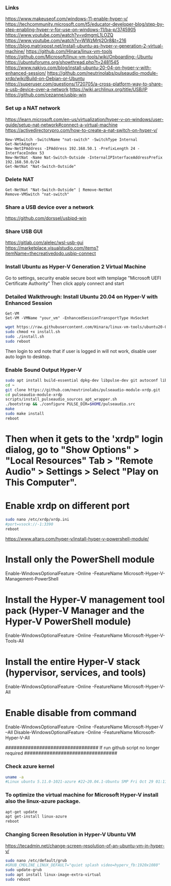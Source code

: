 ### Links
https://www.makeuseof.com/windows-11-enable-hyper-v/
https://techcommunity.microsoft.com/t5/educator-developer-blog/step-by-step-enabling-hyper-v-for-use-on-windows-11/ba-p/3745905
https://www.youtube.com/watch?v=vdmgmL1LOZQ
https://www.youtube.com/watch?v=WWzMrtj2Or8&t=216
https://blog.matrixpost.net/install-ubuntu-as-hyper-v-generation-2-virtual-machine/
https://github.com/Hinara/linux-vm-tools
https://github.com/Microsoft/linux-vm-tools/wiki/Onboarding:-Ubuntu
https://ubuntuforums.org/showthread.php?t=2481545
https://www.nakivo.com/blog/install-ubuntu-20-04-on-hyper-v-with-enhanced-session/
https://github.com/neutrinolabs/pulseaudio-module-xrdp/wiki/Build-on-Debian-or-Ubuntu
https://superuser.com/questions/1720705/a-cross-platform-way-to-share-a-usb-device-over-a-network
https://wiki.archlinux.org/title/USB/IP
https://github.com/cezanne/usbip-win

### Set up a NAT network
https://learn.microsoft.com/en-us/virtualization/hyper-v-on-windows/user-guide/setup-nat-network#connect-a-virtual-machine
https://activedirectorypro.com/how-to-create-a-nat-switch-on-hyper-v/

```PS
New-VMSwitch -SwitchName "nat-switch" -SwitchType Internal
Get-NetAdapter
New-NetIPAddress -IPAddress 192.168.50.1 -PrefixLength 24 -InterfaceIndex 53
New-NetNat -Name Nat-Switch-Outside -InternalIPInterfaceAddressPrefix 192.168.50.0/24
Get-NetNat "Nat-Switch-Outside"
```

### Delete NAT
```PS
Get-NetNat "Nat-Switch-Outside" | Remove-NetNat
Remove-VMSwitch "nat-switch"
```


### Share a USB device over a network
https://github.com/dorssel/usbipd-win

### Share USB GUI
https://gitlab.com/alelec/wsl-usb-gui
https://marketplace.visualstudio.com/items?itemName=thecreativedodo.usbip-connect

### Install Ubuntu as Hyper-V Generation 2 Virtual Machine
Go to settings, security enable secure boot with templage "Microsoft UEFI Certificate Authority"
Then click apply connect and start

### Detailed Walkthrough: Install Ubuntu 20.04 on Hyper-V with Enhanced Session
```PS
Get-VM
Set-VM -VMName "your_vm" -EnhancedSessionTransportType HvSocket
```

```bash
wget https://raw.githubusercontent.com/Hinara/linux-vm-tools/ubuntu20-04/ubuntu/22.04/install.sh
sudo chmod +x install.sh
sudo ./install.sh
sudo reboot
```

Then login to xrd note that if user is logged in will not work, disable user auto login to desktop.

### Enable Sound Output Hyper-V 
```bash
sudo apt install build-essential dpkg-dev libpulse-dev git autoconf libtool
cd ~
git clone https://github.com/neutrinolabs/pulseaudio-module-xrdp.git
cd pulseaudio-module-xrdp
scripts/install_pulseaudio_sources_apt_wrapper.sh
./bootstrap && ./configure PULSE_DIR=$HOME/pulseaudio.src
make
sudo make install
reboot
```

# Then when it gets to the 'xrdp" login dialog, go to "Show Options" > "Local Resources" Tab > "Remote Audio" > Settings > Select "Play on This Computer".

# Enable xrdp on different port
```bash
sudo nano /etc/xrdp/xrdp.ini
#port=vsock://-1:3390
reboot
```

https://www.altaro.com/hyper-v/install-hyper-v-powershell-module/

# Install only the PowerShell module
Enable-WindowsOptionalFeature -Online -FeatureName Microsoft-Hyper-V-Management-PowerShell

# Install the Hyper-V management tool pack (Hyper-V Manager and the Hyper-V PowerShell module)
Enable-WindowsOptionalFeature -Online -FeatureName Microsoft-Hyper-V-Tools-All

# Install the entire Hyper-V stack (hypervisor, services, and tools)
Enable-WindowsOptionalFeature -Online -FeatureName Microsoft-Hyper-V-All

# Enable disable from command
Enable-WindowsOptionalFeature -Online -FeatureName Microsoft-Hyper-V –All
Disable-WindowsOptionalFeature -Online -FeatureName Microsoft-Hyper-V-All

################################# If run github script no longer required #################################

### Check azure kernel
```bash
uname -a
#Linux ubuntu 5.11.0-1021-azure #22~20.04.1-Ubuntu SMP Fri Oct 29 01:11:25 UTC 2021 x86_64 x86_64 x86_64 GNU/Linux
```

### To optimize the virtual machine for Microsoft Hyper-V install also the linux-azure package.
```bash
apt-get update
apt get-install linux-azure
reboot
```

### Changing Screen Resolution in Hyper-V Ubuntu VM
https://tecadmin.net/change-screen-resolution-of-an-ubuntu-vm-in-hyper-v/

```bash
sudo nano /etc/default/grub 
#GRUB_CMDLINE_LINUX_DEFAULT="quiet splash video=hyperv_fb:1920x1080"
sudo update-grub
sudo apt install linux-image-extra-virtual 
sudo reboot
```